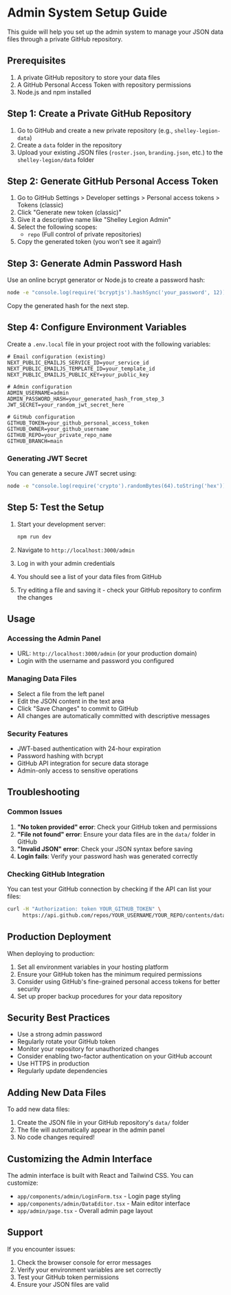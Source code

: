 # Admin System Setup Guide

This guide will help you set up the admin system to manage your JSON data files through a private GitHub repository.

## Prerequisites

1. A private GitHub repository to store your data files
2. A GitHub Personal Access Token with repository permissions
3. Node.js and npm installed

## Step 1: Create a Private GitHub Repository

1. Go to GitHub and create a new private repository (e.g., `shelley-legion-data`)
2. Create a `data` folder in the repository
3. Upload your existing JSON files (`roster.json`, `branding.json`, etc.) to the `shelley-legion/data` folder

## Step 2: Generate GitHub Personal Access Token

1. Go to GitHub Settings > Developer settings > Personal access tokens > Tokens (classic)
2. Click "Generate new token (classic)"
3. Give it a descriptive name like "Shelley Legion Admin"
4. Select the following scopes:
   - `repo` (Full control of private repositories)
5. Copy the generated token (you won't see it again!)

## Step 3: Generate Admin Password Hash

Use an online bcrypt generator or Node.js to create a password hash:

```bash
node -e "console.log(require('bcryptjs').hashSync('your_password', 12))"
```

Copy the generated hash for the next step.

## Step 4: Configure Environment Variables

Create a `.env.local` file in your project root with the following variables:

```env
# Email configuration (existing)
NEXT_PUBLIC_EMAILJS_SERVICE_ID=your_service_id
NEXT_PUBLIC_EMAILJS_TEMPLATE_ID=your_template_id
NEXT_PUBLIC_EMAILJS_PUBLIC_KEY=your_public_key

# Admin configuration
ADMIN_USERNAME=admin
ADMIN_PASSWORD_HASH=your_generated_hash_from_step_3
JWT_SECRET=your_random_jwt_secret_here

# GitHub configuration
GITHUB_TOKEN=your_github_personal_access_token
GITHUB_OWNER=your_github_username
GITHUB_REPO=your_private_repo_name
GITHUB_BRANCH=main
```

### Generating JWT Secret

You can generate a secure JWT secret using:

```bash
node -e "console.log(require('crypto').randomBytes(64).toString('hex'))"
```

## Step 5: Test the Setup

1. Start your development server:
   ```bash
   npm run dev
   ```

2. Navigate to `http://localhost:3000/admin`

3. Log in with your admin credentials

4. You should see a list of your data files from GitHub

5. Try editing a file and saving it - check your GitHub repository to confirm the changes

## Usage

### Accessing the Admin Panel

- URL: `http://localhost:3000/admin` (or your production domain)
- Login with the username and password you configured

### Managing Data Files

- Select a file from the left panel
- Edit the JSON content in the text area
- Click "Save Changes" to commit to GitHub
- All changes are automatically committed with descriptive messages

### Security Features

- JWT-based authentication with 24-hour expiration
- Password hashing with bcrypt
- GitHub API integration for secure data storage
- Admin-only access to sensitive operations

## Troubleshooting

### Common Issues

1. **"No token provided" error**: Check your GitHub token and permissions
2. **"File not found" error**: Ensure your data files are in the `data/` folder in GitHub
3. **"Invalid JSON" error**: Check your JSON syntax before saving
4. **Login fails**: Verify your password hash was generated correctly

### Checking GitHub Integration

You can test your GitHub connection by checking if the API can list your files:

```bash
curl -H "Authorization: token YOUR_GITHUB_TOKEN" \
     https://api.github.com/repos/YOUR_USERNAME/YOUR_REPO/contents/data
```

## Production Deployment

When deploying to production:

1. Set all environment variables in your hosting platform
2. Ensure your GitHub token has the minimum required permissions
3. Consider using GitHub's fine-grained personal access tokens for better security
4. Set up proper backup procedures for your data repository

## Security Best Practices

- Use a strong admin password
- Regularly rotate your GitHub token
- Monitor your repository for unauthorized changes
- Consider enabling two-factor authentication on your GitHub account
- Use HTTPS in production
- Regularly update dependencies

## Adding New Data Files

To add new data files:

1. Create the JSON file in your GitHub repository's `data/` folder
2. The file will automatically appear in the admin panel
3. No code changes required!

## Customizing the Admin Interface

The admin interface is built with React and Tailwind CSS. You can customize:

- `app/components/admin/LoginForm.tsx` - Login page styling
- `app/components/admin/DataEditor.tsx` - Main editor interface
- `app/admin/page.tsx` - Overall admin page layout

## Support

If you encounter issues:

1. Check the browser console for error messages
2. Verify your environment variables are set correctly
3. Test your GitHub token permissions
4. Ensure your JSON files are valid